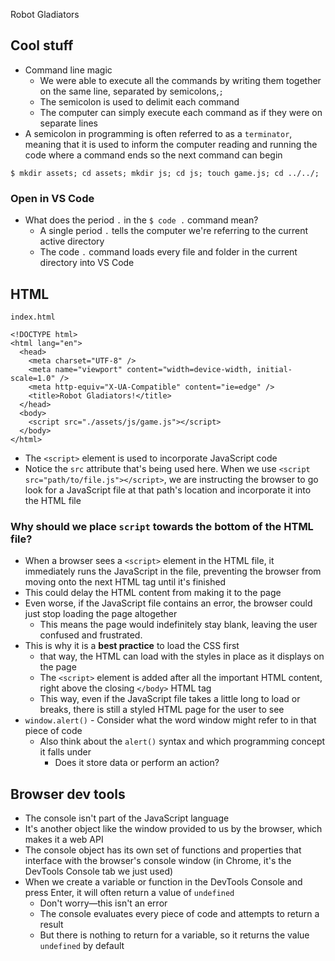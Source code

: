 Robot Gladiators

## Cool stuff
* Command line magic
    - We were able to execute all the commands by writing them together on the same line, separated by semicolons,`;`
    - The semicolon is used to delimit each command
    - The computer can simply execute each command as if they were on separate lines
* A semicolon in programming is often referred to as a `terminator`, meaning that it is used to inform the computer reading and running the code where a command ends so the next command can begin

`$ mkdir assets; cd assets; mkdir js; cd js; touch game.js; cd ../../;`

### Open in VS Code
* What does the period `.` in the `$ code .` command mean?
    - A single period `.` tells the computer we're referring to the current active directory
    - The code `.` command loads every file and folder in the current directory into VS Code

## HTML
`index.html`

```
<!DOCTYPE html>
<html lang="en">
  <head>
    <meta charset="UTF-8" />
    <meta name="viewport" content="width=device-width, initial-scale=1.0" />
    <meta http-equiv="X-UA-Compatible" content="ie=edge" />
    <title>Robot Gladiators!</title>
  </head>
  <body>
    <script src="./assets/js/game.js"></script>
  </body>
</html>
```

* The `<script>` element is used to incorporate JavaScript code
* Notice the `src` attribute that's being used here. When we use `<script src="path/to/file.js"></script>`, we are instructing the browser to go look for a JavaScript file at that path's location and incorporate it into the HTML file

### Why should we place `script` towards the bottom of the HTML file? 
* When a browser sees a `<script>` element in the HTML file, it immediately runs the JavaScript in the file, preventing the browser from moving onto the next HTML tag until it's finished
* This could delay the HTML content from making it to the page
* Even worse, if the JavaScript file contains an error, the browser could just stop loading the page altogether
    - This means the page would indefinitely stay blank, leaving the user confused and frustrated.
* This is why it is a **best practice** to load the CSS first
    - that way, the HTML can load with the styles in place as it displays on the page
    - The `<script>` element is added after all the important HTML content, right above the closing `</body>` HTML tag
    - This way, even if the JavaScript file takes a little long to load or breaks, there is still a styled HTML page for the user to see
* `window.alert()` - Consider what the word window might refer to in that piece of code
    - Also think about the `alert()` syntax and which programming concept it falls under
        + Does it store data or perform an action?

## Browser dev tools
* The console isn't part of the JavaScript language
* It's another object like the window provided to us by the browser, which makes it a web API
* The console object has its own set of functions and properties that interface with the browser's console window (in Chrome, it's the DevTools Console tab we just used)
* When we create a variable or function in the DevTools Console and press Enter, it will often return a value of `undefined`
    - Don't worry—this isn't an error
    - The console evaluates every piece of code and attempts to return a result
    - But there is nothing to return for a variable, so it returns the value `undefined` by default
